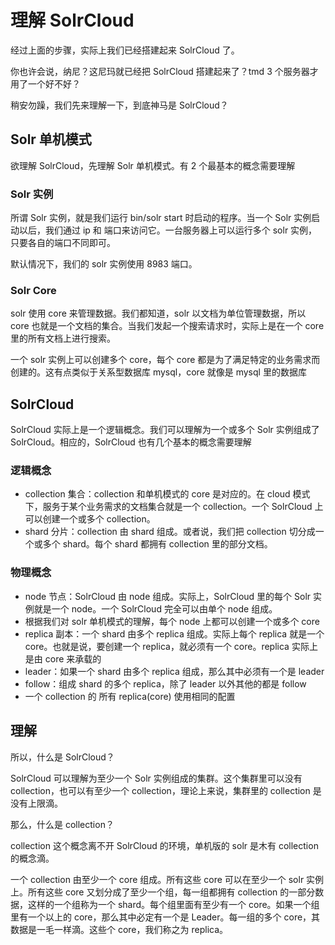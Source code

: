 # 理解 SolrCloud

经过上面的步骤，实际上我们已经搭建起来 SolrCloud 了。

你也许会说，纳尼？这尼玛就已经把 SolrCloud 搭建起来了？tmd 3 个服务器才用了一个好不好？

稍安勿躁，我们先来理解一下，到底神马是 SolrCloud？

## Solr 单机模式

欲理解 SolrCloud，先理解 Solr 单机模式。有 2 个最基本的概念需要理解

### Solr 实例

所谓 Solr 实例，就是我们运行 bin/solr start 时启动的程序。当一个 Solr 实例启动以后，我们通过 ip 和 端口来访问它。一台服务器上可以运行多个 solr 实例，只要各自的端口不同即可。

默认情况下，我们的 solr 实例使用 8983 端口。

### Solr Core

solr 使用 core 来管理数据。我们都知道，solr 以文档为单位管理数据，所以 core 也就是一个文档的集合。当我们发起一个搜索请求时，实际上是在一个 core 里的所有文档上进行搜索。

一个 solr 实例上可以创建多个 core，每个 core 都是为了满足特定的业务需求而创建的。这有点类似于关系型数据库 mysql，core 就像是 mysql 里的数据库

## SolrCloud

SolrCloud 实际上是一个逻辑概念。我们可以理解为一个或多个 Solr 实例组成了 SolrCloud。相应的，SolrCloud 也有几个基本的概念需要理解

### 逻辑概念

* collection 集合：collection 和单机模式的 core 是对应的。在 cloud 模式下，服务于某个业务需求的文档集合就是一个 collection。一个 SolrCloud 上可以创建一个或多个 collection。
* shard 分片：collection 由 shard 组成。或者说，我们把 collection 切分成一个或多个 shard。每个 shard 都拥有 collection 里的部分文档。

### 物理概念

* node 节点：SolrCloud 由 node 组成。实际上，SolrCloud 里的每个 Solr 实例就是一个 node。一个 SolrCloud 完全可以由单个 node 组成。
* 根据我们对 solr 单机模式的理解，每个 node 上都可以创建一个或多个 core
* replica 副本：一个 shard 由多个 replica 组成。实际上每个 replica 就是一个 core。也就是说，要创建一个 replica，就必须有一个 core。replica 实际上是由 core 来承载的
 * leader：如果一个 shard 由多个 replica 组成，那么其中必须有一个是 leader
 * follow：组成 shard 的多个 replica，除了 leader 以外其他的都是 follow
* 一个 collection 的 所有 replica(core) 使用相同的配置

## 理解

所以，什么是 SolrCloud？

SolrCloud 可以理解为至少一个 Solr 实例组成的集群。这个集群里可以没有collection，也可以有至少一个 collection，理论上来说，集群里的 collection 是没有上限滴。

那么，什么是 collection？

collection 这个概念离不开 SolrCloud 的环境，单机版的 solr 是木有 collection 的概念滴。

一个 collection 由至少一个 core 组成。所有这些 core 可以在至少一个 solr 实例上。所有这些 core 又划分成了至少一个组，每一组都拥有 collection 的一部分数据，这样的一个组称为一个 shard。每个组里面有至少有一个 core。如果一个组里有一个以上的 core，那么其中必定有一个是 Leader。每一组的多个 core，其数据是一毛一样滴。这些个 core，我们称之为 replica。






